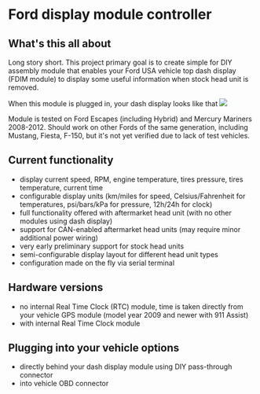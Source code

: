
# Ford display module controller

## What's this all about

Long story short. This project primary goal is to create simple for DIY assembly
module that enables your Ford USA vehicle top dash display (FDIM module)
to display some useful information when stock head unit is removed.

When this module is plugged in, your dash display looks like that
![](images/2017/07/hu_aftermarket.jpg)

Module is tested on Ford Escapes (including Hybrid) and Mercury Mariners 2008-2012.
Should work on other Fords of the same generation, including Mustang, Fiesta, F-150,
but it's not yet verified due to lack of test vehicles.

## Current functionality

- display current speed, RPM, engine temperature, tires pressure, tires temperature, current time
- configurable display units (km/miles for speed, Celsius/Fahrenheit for temperatures, psi/bars/kPa for pressure, 12h/24h for clock)
- full functionality offered with aftermarket head unit (with no other modules using dash display)
- support for CAN-enabled aftermarket head units (may require minor additional power wiring)
- very early preliminary support for stock head units
- semi-configurable display layout for different head unit types
- configuration made on the fly via serial terminal

## Hardware versions
- no internal Real Time Clock (RTC) module, time is taken directly from your vehicle GPS module (model year 2009 and newer with 911 Assist)
- with internal Real Time Clock module

## Plugging into your vehicle options
- directly behind your dash display module using DIY pass-through connector
- into vehicle OBD connector
